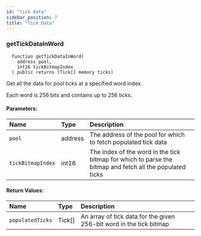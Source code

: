 ```yaml
---
id: "tick data"
sidebar_position: 7
title: "Tick Data"
---
```


### getTickDataInWord

```solidity
  function getTickDataInWord(
    address pool,
    int16 tickBitmapIndex
  ) public returns (Tick[] memory ticks)
```

Get all the data for pool ticks at a specified word index.

Each word is 256 bits and contains up to 256 ticks.

#### Parameters:

| Name              | Type    | Description                                                                                              |
| :---------------- | :------ | :------------------------------------------------------------------------------------------------------- |
| `pool`            | address | The address of the pool for which to fetch populated tick data                                           |
| `tickBitmapIndex` | int16   | The index of the word in the tick bitmap for which to parse the bitmap and fetch all the populated ticks |

#### Return Values:

| Name             | Type                      | Description                                                 |
| :--------------- | :------------------------ | :---------------------------------------------------------- |
| `populatedTicks` | Tick[] | An array of tick data for the given 256-bit word in the tick bitmap |